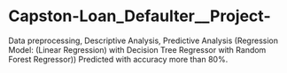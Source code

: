 # Capston-Loan_Defaulter__Project-
Data preprocessing, Descriptive Analysis, Predictive Analysis (Regression Model: (Linear Regression) with Decision Tree Regressor with Random Forest Regressor)) Predicted with accuracy more than 80%.

